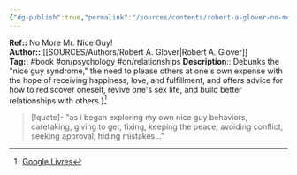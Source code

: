 ```yaml
---
{"dg-publish":true,"permalink":"/sources/contents/robert-a-glover-no-more-mr-nice-guy/","noteIcon":"","created":"2023-02-26T16:38:01.397+01:00","updated":"2023-04-07T15:55:19.619+02:00"}
---
```


**Ref::** No More Mr. Nice Guy!  
**Author::** [[SOURCES/Authors/Robert A. Glover\|Robert A. Glover]]  
**Tag::** #book #on/psychology  #on/relationships
**Description**:: Debunks the "nice guy syndrome," the need to please others at one's own expense with the hope of receiving happiness, love, and fulfillment, and offers advice for how to rediscover oneself, revive one's sex life, and build better relationships with others.}[^1]

[^1]: [Google Livres](https://books.google.fr/)

> [!quote]-
> "as i began exploring my own nice guy behaviors, caretaking, giving to get, fixing, keeping the peace, avoiding conflict, seeking approval, hiding mistakes..."

